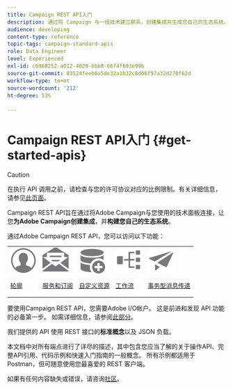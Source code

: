 ```yaml
---
title: Campaign REST API入门
description: 通过将 Campaign 与一组技术建立联系，创建集成并生成您自己的生态系统。
audience: developing
content-type: reference
topic-tags: campaign-standard-apis
role: Data Engineer
level: Experienced
exl-id: c6968252-a012-4029-bbb8-66f4f693e99b
source-git-commit: 83524feeb6a5de32a1b32c8d66f97a32d270f62d
workflow-type: tm+mt
source-wordcount: '212'
ht-degree: 53%

---
```


# Campaign REST API入门 {#get-started-apis}

>[!CAUTION]
>
>在执行 API 调用之前，请检查与您的许可协议对应的比例限制。有关详细信息，请参见[此页面](https://helpx.adobe.com/cn/legal/product-descriptions/campaign-standard.html#ITInfrastructureResourcesbyActiveProfilesTiers)。

Campaign REST API旨在通过将Adobe Campaign与您使用的技术面板连接，让您&#x200B;**为Adobe Campaign创建集成**，并&#x200B;**构建您自己的生态系统**。

通过Adobe Campaign REST API，您可以访问以下功能：

<table><tr>
 <td valign="top"><a href="retrieving-profiles.md"><img width="60px" alt="条件" src="assets/icon_profile.svg"/></a><p><a href="retrieving-profiles.md">轮廓</a></p></td>
<td valign="top"><a href="creating-a-service.md"><img width="60px" alt="条件" src="assets/icon_services.svg"/></a><p><a href="creating-a-service.md">服务和订阅</a></p></td>
<td valign="top"><a href="interacting-with-custom-resources.md"><img width="60px" alt="条件" src="assets/icon_customresources.svg"/></a><p><a href="interacting-with-custom-resources.md">自定义资源</a></p></td>
<td valign="top"><a href="controlling-a-workflow.md"><img width="60px" alt="条件" src="assets/icon_workflows.svg"/></a><p><a href="controlling-a-workflow.md">工作流</a></p></td>
<td valign="top"><a href="managing-transactional-messages.md"><img width="60px" alt="条件" src="assets/icon_transactionalmessage.svg"/></a><p><a href="managing-transactional-messages.md">事务型消息传递</a></p></td>
</tr></table>

要使用Campaign REST API，您需要Adobe I/O帐户。 这是前进和发现 API 功能的必备第一步。
如需详细信息，请参阅[此部分](setting-up-api-access.md)。

我们提供的 API 使用 REST 接口的&#x200B;**标准概念**&#x200B;以及 JSON 负载。

本文档中对所有端点进行了详尽的描述，其中包含您应当了解的关于操作API、完整API引用、代码示例和快速入门指南的一般概念。 所有示例都适用于 Postman，但可随意使用您最喜爱的 REST 客户端。

如果有任何内容缺失或错误，请咨询[社区](https://experienceleaguecommunities.adobe.com/t5/adobe-campaign-standard/ct-p/adobe-campaign-standard-community)。
